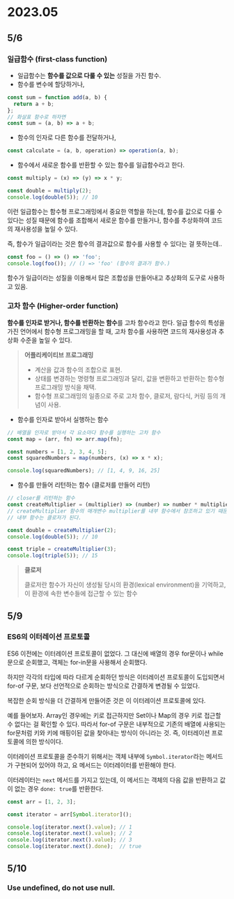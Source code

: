 # 2023.05

## 5/6

### 일급함수 (first-class function)

- 일급함수는 **함수를 값으로 다룰 수 있는** 성질을 가진 함수.
- 함수를 변수에 할당하거나,

```js
const sum = function add(a, b) {
  return a + b;
};
// 화살표 함수로 하자면
const sum = (a, b) => a + b;
```

- 함수의 인자로 다른 함수를 전달하거나,

```js
const calculate = (a, b, operation) => operation(a, b);
```

- 함수에서 새로운 함수를 반환할 수 있는 함수를 일급함수라고 한다.

```js
const multiply = (x) => (y) => x * y;

const double = multiply(2);
console.log(double(5)); // 10
```

이런 일급함수는 함수형 프로그래밍에서 중요한 역할을 하는데, 함수를 값으로 다룰 수 있다는 성질 때문에 함수를 조합해서 새로운 함수를 만들거나, 함수를 추상화하여 코드의 재사용성을 높일 수 있다.

즉, 함수가 일급이라는 것은 함수의 결과값으로 함수를 사용할 수 있다는 걸 뜻하는데..

```js
const foo = () => () => 'foo';
console.log(foo()); // () => 'foo' (함수의 결과가 함수.)
```

함수가 일급이라는 성질을 이용해서 많은 조합성을 만들어내고 추상화의 도구로 사용하고 있음.

### 고차 함수 (Higher-order function)

**함수를 인자로 받거나, 함수를 반환하는 함수**를 고차 함수라고 한다.
일급 함수의 특성을 가진 언어에서 함수형 프로그래밍을 할 때, 고차 함수를 사용하면 코드의 재사용성과 추상화 수준을 높일 수 있다.

> **어플리케이티브 프로그래밍**
>
> - 계산을 값과 함수의 조합으로 표현.
> - 상태를 변경하는 명령형 프로그래밍과 달리, 값을 변환하고 반환하는 함수형 프로그래밍 방식을 채택.
> - 함수형 프로그래밍의 일종으로 주로 고차 함수, 클로저, 람다식, 커링 등의 개념이 사용.

- 함수를 인자로 받아서 실행하는 함수

```js
// 배열을 인자로 받아서 각 요소마다 함수를 실행하는 고차 함수
const map = (arr, fn) => arr.map(fn);

const numbers = [1, 2, 3, 4, 5];
const squaredNumbers = map(numbers, (x) => x * x);

console.log(squaredNumbers); // [1, 4, 9, 16, 25]
```

- 함수를 만들어 리턴하는 함수 (클로저를 만들어 리턴)

```js
// closer를 리턴하는 함수
const createMultiplier = (multiplier) => (number) => number * multiplier;
// createMultiplier 함수의 매개변수 multiplier를 내부 함수에서 참조하고 있기 때문에,
// 내부 함수는 클로저가 된다.

const double = createMultiplier(2);
console.log(double(5)); // 10

const triple = createMultiplier(3);
console.log(triple(5)); // 15
```

> **클로저**
>
> 클로저란 함수가 자신이 생성될 당시의 환경(lexical environment)을 기억하고, 이 환경에 속한 변수들에 접근할 수 있는 함수

## 5/9

### ES6의 이터레이션 프로토콜

ES6 이전에는 이터레이션 프로토콜이 없었다. 
그 대신에 배열의 경우 for문이나 while문으로 순회했고, 객체는 for-in문을 사용해서 순회했다.

하지만 각각의 타입에 따라 다르게 순회하던 방식은 이터레이션 프로토콜이 도입되면서 for-of 구문, 보다 선언적으로 순회하는 방식으로 간결하게 변경될 수 있었다.

복잡한 순회 방식을 더 간결하게 만들어준 것은 이 이터레이션 프로토콜에 있다.

예를 들어보자. Array인 경우에는 키로 접근하지만 Set이나 Map의 경우 키로 접근할 수 없다는 걸 확인할 수 있다. 따라서 for-of 구문은 내부적으로 기존의 배열에 사용되는 for문처럼 키와 키에 매핑이된 값을 찾아내는 방식이 아니라는 것.
즉, 이터레이션 프로토콜에 의한 방식이다.

이터레이션 프로토콜을 준수하기 위해서는 객체 내부에 `Symbol.iterator`라는 메서드가 구현되어 있어야 하고, 요 메서드는 이터레이터를 반환해야 한다.

이터레이터는 `next` 메서드를 가지고 있는데, 이 메서드는 객체의 다음 값을 반환하고 값이 없는 경우 `done: true`를 반환한다.

```js
const arr = [1, 2, 3];

const iterator = arr[Symbol.iterator]();

console.log(iterator.next().value); // 1
console.log(iterator.next().value); // 2
console.log(iterator.next().value); // 3
console.log(iterator.next().done);  // true
```

## 5/10

### Use undefined, do not use null.


